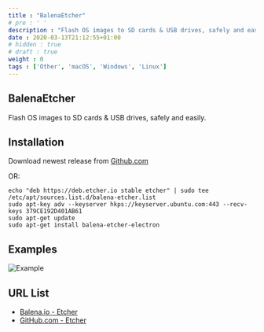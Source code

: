 ```yaml
---
title : "BalenaEtcher"
# pre : ' '
description : "Flash OS images to SD cards & USB drives, safely and easily."
date : 2020-03-13T21:12:55+01:00
# hidden : true
# draft : true
weight : 0
tags : ['Other', 'macOS', 'Windows', 'Linux']
---
```


## BalenaEtcher

Flash OS images to SD cards & USB drives, safely and easily.

## Installation

Download newest release from [Github.com](https://github.com/balena-io/etcher/releases)

OR:

```plain
echo "deb https://deb.etcher.io stable etcher" | sudo tee /etc/apt/sources.list.d/balena-etcher.list
sudo apt-key adv --keyserver hkps://keyserver.ubuntu.com:443 --recv-keys 379CE192D401AB61
sudo apt-get update
sudo apt-get install balena-etcher-electron
```

## Examples

![Example](images/example.png)

## URL List

* [Balena.io - Etcher](https://www.balena.io/etcher/)
* [GitHub.com - Etcher](https://github.com/balena-io/etcher)
